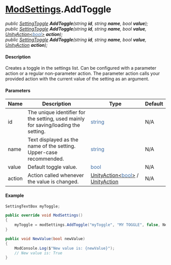 # [ModSettings](API/MSCLoader/ModSettings.md).AddToggle

*public [SettingToggle](API/MSCLoader/SettingToggle.md) <b>AddToggle</b>(string <b>id</b>, string <b>name</b>, bool <b>value</b>);*  
*public [SettingToggle](API/MSCLoader/SettingToggle.md) <b>AddToggle</b>(string <b>id</b>, string <b>name</b>, bool <b>value</b>, [UnityAction\<<font color=#4170a7>bool</font>\>](https://docs.unity3d.com/500/Documentation/ScriptReference/Events.UnityAction_1.html) <b>action</b>);*  
*public [SettingToggle](API/MSCLoader/SettingToggle.md) <b>AddToggle</b>(string <b>id</b>, string <b>name</b>, bool <b>value</b>, [UnityAction](https://docs.unity3d.com/500/Documentation/ScriptReference/Events.UnityAction.html) <b>action</b>);*

#### Description

Creates a toggle in the settings list. Can be configured with a parameter action or a regular non-parameter action. 
The parameter action calls your provided action with the current value of the setting as an argument.

#### Parameters

Name | Description | Type | Default
---- | ----------- | ---- | -------
id | The unique identifier for the setting, used mainly for saving/loading the setting. | <font color=#4170a7>string</font> | N/A
name | Text displayed as the name of the setting. Upper-case recommended. | <font color=#4170a7>string</font> | N/A
value | Default toggle value. | <font color=#4170a7>bool</font> | N/A
action | Action called whenever the value is changed. | [UnityAction\<<font color=#4170a7>bool</font>\>](https://docs.unity3d.com/500/Documentation/ScriptReference/Events.UnityAction_1.html) / [UnityAction](https://docs.unity3d.com/500/Documentation/ScriptReference/Events.UnityAction.html)  | N/A

#### Example

```csharp
SettingTextBox myToggle;

public override void ModSettings()
{
    myToggle = modSettings.AddToggle("myToggle", "MY TOGGLE", false, NewValue);
}

public void NewValue(bool newValue) 
{
    ModConsole.Log($"New value is: {newValue}");
    // New value is: True
}
```